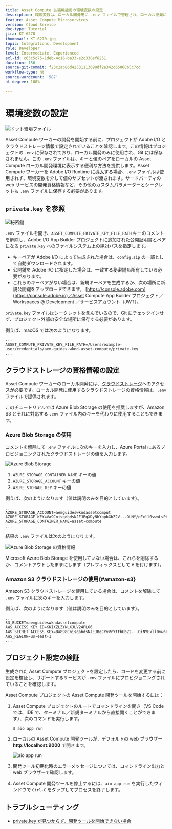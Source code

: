 ```yaml
---
title: Asset Compute 拡張機能用の環境変数の設定
description: 環境変数は、ローカル開発用に .env ファイルで管理され、ローカル開発に必要な Adobe I/O 資格情報とクラウドストレージ資格情報を提供するために使用されます。
feature: Asset Compute Microservices
version: Cloud Service
doc-type: Tutorial
jira: KT-6270
thumbnail: KT-6270.jpg
topic: Integrations, Development
role: Developer
level: Intermediate, Experienced
exl-id: c63c5c75-1deb-4c16-ba33-e2c338ef6251
duration: 156
source-git-commit: f23c2ab86d42531113690df2e342c65060b5c7cd
workflow-type: ht
source-wordcount: '587'
ht-degree: 100%

---
```


# 環境変数の設定

![ドット環境ファイル](assets/environment-variables/dot-env-file.png)

Asset Compute ワーカーの開発を開始する前に、プロジェクトが Adobe I/O とクラウドストレージ情報で設定されていることを確認します。この情報はプロジェクトの `.env` に保存されており、ローカル開発のみに使用され、Git には保存されません。この `.env` ファイルは、キーと値のペアをローカルの Asset Compute ローカル開発環境に表示する便利な方法を提供します。Asset Compute ワーカーを Adobe I/O Runtime に[導入](../deploy/runtime.md)する場合、`.env` ファイルは使用されず、環境変数を介して値のサブセットが渡されます。サードパーティの web サービスの開発資格情報など、その他のカスタムパラメーターとシークレットも `.env` ファイルに保存する必要があります。

## `private.key` を参照

![秘密鍵](assets/environment-variables/private-key.png)

`.env` ファイルを開き、`ASSET_COMPUTE_PRIVATE_KEY_FILE_PATH` キーのコメントを解除し、Adobe I/O App Builder プロジェクトに追加された公開証明書とペアになる `private.key` へのファイルシステム上の絶対パスを指定します。

+ キーペアが Adobe I/O によって生成された場合は、`config.zip` の一部として自動ダウンロードされます。
+ 公開鍵を Adobe I/O に指定した場合は、一致する秘密鍵も所有している必要があります。
+ これらのキーペアがない場合は、新規キーペアを生成するか、次の場所に新規公開鍵をアップロードできます。
  [https://console.adobe.com](https://console.adobe.io)／Asset Compute App Builder プロジェクト／Workspaces @ Development ／サービスアカウント（JWT）。

`private.key` ファイルはシークレットを含んでいるので、Git にチェックインせず、プロジェクト外部の安全な場所に保存する必要があります。

例えば、macOS では次のようになります。

```
...
ASSET_COMPUTE_PRIVATE_KEY_FILE_PATH=/Users/example-user/credentials/aem-guides-wknd-asset-compute/private.key
...
```

## クラウドストレージの資格情報の設定

Asset Compute ワーカーのローカル開発には、[クラウドストレージ](../set-up/accounts-and-services.md#cloud-storage)へのアクセスが必要です。ローカル開発に使用するクラウドストレージの資格情報は、`.env` ファイルで提供されます。

このチュートリアルでは Azure Blob Storage の使用を推奨しますが、Amazon S3 とそれに対応する `.env` ファイル内のキーを代わりに使用することもできます。

### Azure Blob Storage の使用

コメントを解除して `.env` ファイルに次のキーを入力し、Azure Portal にあるプロビジョニングされたクラウドストレージの値を入力します。

![Azure Blob Storage](./assets/environment-variables/azure-portal-credentials.png)

1. `AZURE_STORAGE_CONTAINER_NAME` キーの値
1. `AZURE_STORAGE_ACCOUNT` キーの値
1. `AZURE_STORAGE_KEY` キーの値

例えば、次のようになります（値は説明のみを目的としています）。

```
...
AZURE_STORAGE_ACCOUNT=aemguideswkndassetcomput
AZURE_STORAGE_KEY=Va9CnisgdbdsNJEJBqXDyNbYppbGbZ2V...OUNY/eExll0vwoLsPt/OvbM+B7pkUdpEe7zJhg==
AZURE_STORAGE_CONTAINER_NAME=asset-compute
...
```

結果の `.env` ファイルは次のようになります。

![Azure Blob Storage の資格情報](assets/environment-variables/cloud-storage-credentials.png)

Microsoft Azure Blob Storage を使用していない場合は、これらを削除するか、コメントアウトしたままにします（プレフィックスとして `#` を付けます）。

### Amazon S3 クラウドストレージの使用{#amazon-s3}

Amazon S3 クラウドストレージを使用している場合は、コメントを解除して `.env` ファイルに次のキーを入力します。

例えば、次のようになります（値は説明のみを目的としています）。

```
...
S3_BUCKET=aemguideswkndassetcompute
AWS_ACCESS_KEY_ID=KKIXZLZYNLXJLV24PLO6
AWS_SECRET_ACCESS_KEY=Ba898CnisgabdsNJEJBqCYyVrYttbGbZ2...OiNYExll0vwoLsPtOv
AWS_REGION=us-east-1
...
```

## プロジェクト設定の検証

生成された Asset Compute プロジェクトを設定したら、コードを変更する前に設定を検証し、サポートするサービスが `.env` ファイルにプロビジョニングされていることを確認します。

Asset Compute プロジェクトの Asset Compute 開発ツールを開始するには：

1. Asset Compute プロジェクトのルートでコマンドラインを開き（VS Code では、IDE で、ターミナル／新規ターミナルから直接開くことができます）、次のコマンドを実行します。

   ```
   $ aio app run
   ```

1. ローカルの Asset Compute 開発ツールが、デフォルトの web ブラウザー __http://localhost:9000__ で開きます。

   ![aio app run](assets/environment-variables/aio-app-run.png)

1. 開発ツール初期化時のエラーメッセージについては、コマンドライン出力と web ブラウザーで確認します。
1. Asset Compute 開発ツールを停止するには、`aio app run` を実行したウィンドウで `Ctrl-C` をタップしてプロセスを終了します。

## トラブルシューティング

+ [private.key が見つからず、開発ツールを開始できない場合](../troubleshooting.md#missing-private-key)
